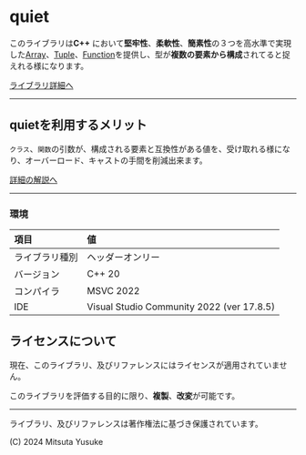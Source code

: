 # quiet

このライブラリは**C++** において**堅牢性**、**柔軟性**、**簡素性**の３つを高水準で実現した[Array][Array]、[Tuple][Tuple]、[Function][Function]を提供し、型が**複数の要素から構成**されてると捉えれる様になります。

[ライブラリ詳細へ][quiet]
***
## quietを利用するメリット
`クラス`、`関数`の引数が、構成される要素と互換性がある値を、受け取れる様になり、オーバーロード、キャストの手間を削減出来ます。

[詳細の解説へ](Reference/Explanation/merit_0_0.md)    

***
### 環境
|項目|値|
|:-|:-|
ライブラリ種別|ヘッダーオンリー
バージョン|C++ 20
コンパイラ|MSVC 2022
IDE|Visual Studio Community 2022 (ver 17.8.5)


&#13;&#10;
## ライセンスについて
現在、このライブラリ、及びリファレンスにはライセンスが適用されていません。

このライブラリを評価する目的に限り、**複製**、**改変**が可能です。

***

&#13;&#10;

&#13;&#10;
ライブラリ、及びリファレンスは著作権法に基づき保護されています。    

(C) 2024 Mitsuta Yusuke

[quiet]:Reference/quiet.md
[Array]:Reference/Array/Array.md
[Tuple]:Reference/Tuple/Tuple.md
[Function]:Reference/Function/Function.md   
[Apply]:Reference/Tuple/N_Tuple/Apply.md
